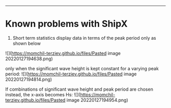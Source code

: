 ---
# Known problems with ShipX

1. Short term statistics display data in terms of the peak period only as shown below

![](https://momchil-terziev.github.io/files/Pasted image 20220127194638.png)

only when the significant wave height is kept constant for a varying peak period:
![](https://momchil-terziev.github.io/files/Pasted image 20220127194814.png)

If combinations of significant wave height and peak period are chosen instead, the x-axis becomes Hs:
![](https://momchil-terziev.github.io/files/Pasted image 20220127194954.png)
